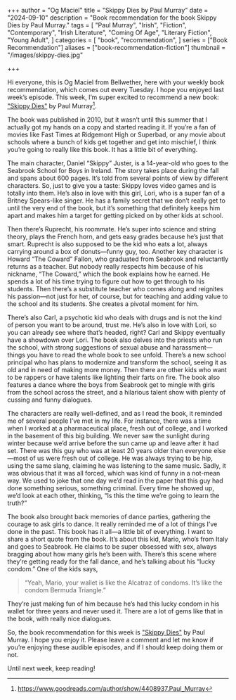 +++
author = "Og Maciel"
title = "Skippy Dies by Paul Murray"
date = "2024-09-10"
description = "Book recommendation for the book Skippy Dies by Paul Murray."
tags = [
    "Paul Murray",
    "Irish",
    "Fiction",
    "Contemporary",
    "Irish Literature",
    "Coming Of Age",
    "Literary Fiction",
    "Young Adult",
]
categories = [
    "book",
    "recommendation",
]
series = ["Book Recommendation"]
aliases = ["book-recommendation-fiction"]
thumbnail = "/images/skippy-dies.jpg"

+++

Hi everyone, this is Og Maciel from Bellwether, here with your weekly book recommendation, which comes out every Tuesday. I hope you enjoyed last week’s episode. This week, I’m super excited to recommend a new book: <a href="https://amzn.to/3Xv1Qgu" rel="nofollow" target="_blank">"Skippy Dies"</a> by Paul Murray[^1].

The book was published in 2010, but it wasn’t until this summer that I actually got my hands on a copy and started reading it. If you’re a fan of movies like Fast Times at Ridgemont High or Superbad, or any movie about schools where a bunch of kids get together and get into mischief, I think you’re going to really like this book. It has a little bit of everything.

The main character, Daniel “Skippy” Juster, is a 14-year-old who goes to the Seabrook School for Boys in Ireland. The story takes place during the fall and spans about 600 pages. It’s told from several points of view by different characters. So, just to give you a taste: Skippy loves video games and is totally into them. He’s also in love with this girl, Lori, who is a super fan of a Britney Spears-like singer. He has a family secret that we don’t really get to until the very end of the book, but it’s something that definitely keeps him apart and makes him a target for getting picked on by other kids at school.

Then there’s Ruprecht, his roommate. He’s super into science and string theory, plays the French horn, and gets easy grades because he’s just that smart. Ruprecht is also supposed to be the kid who eats a lot, always carrying around a box of donuts—funny guy, too. Another key character is Howard “The Coward” Fallon, who graduated from Seabrook and reluctantly returns as a teacher. But nobody really respects him because of his nickname, “The Coward,” which the book explains how he earned. He spends a lot of his time trying to figure out how to get through to his students. Then there’s a substitute teacher who comes along and reignites his passion—not just for her, of course, but for teaching and adding value to the school and its students. She creates a pivotal moment for him.

There’s also Carl, a psychotic kid who deals with drugs and is not the kind of person you want to be around, trust me. He’s also in love with Lori, so you can already see where that’s headed, right? Carl and Skippy eventually have a showdown over Lori. The book also delves into the priests who run the school, with strong suggestions of sexual abuse and harassment—things you have to read the whole book to see unfold. There’s a new school principal who has plans to modernize and transform the school, seeing it as old and in need of making more money. Then there are other kids who want to be rappers or have talents like lighting their farts on fire. The book also features a dance where the boys from Seabrook get to mingle with girls from the school across the street, and a hilarious talent show with plenty of cussing and funny dialogues.

The characters are really well-defined, and as I read the book, it reminded me of several people I’ve met in my life. For instance, there was a time when I worked at a pharmaceutical place, fresh out of college, and I worked in the basement of this big building. We never saw the sunlight during winter because we’d arrive before the sun came up and leave after it had set. There was this guy who was at least 20 years older than everyone else—most of us were fresh out of college. He was always trying to be hip, using the same slang, claiming he was listening to the same music. Sadly, it was obvious that it was all forced, which was kind of funny in a not-mean way. We used to joke that one day we’d read in the paper that this guy had done something serious, something criminal. Every time he showed up, we’d look at each other, thinking, “Is this the time we’re going to learn the truth?”

The book also brought back memories of dance parties, gathering the courage to ask girls to dance. It really reminded me of a lot of things I’ve done in the past. This book has it all—a little bit of everything. I want to share a short quote from the book. It’s about this kid, Mario, who’s from Italy and goes to Seabrook. He claims to be super obsessed with sex, always bragging about how many girls he’s been with. There’s this scene where they’re getting ready for the fall dance, and he’s talking about his “lucky condom.” One of the kids says, 

> “Yeah, Mario, your wallet is like the Alcatraz of condoms. It’s like the condom Bermuda Triangle.”

They’re just making fun of him because he’s had this lucky condom in his wallet for three years and never used it. There are a lot of gems like that in the book, with really nice dialogues.

So, the book recommendation for this week is <a href="https://amzn.to/3Xv1Qgu" rel="nofollow" target="_blank">"Skippy Dies"</a> by Paul Murray. I hope you enjoy it. Please leave a comment and let me know if you’re enjoying these audible episodes, and if I should keep doing them or not. 

Until next week, keep reading!

[^1]: https://www.goodreads.com/author/show/4408937.Paul_Murray
